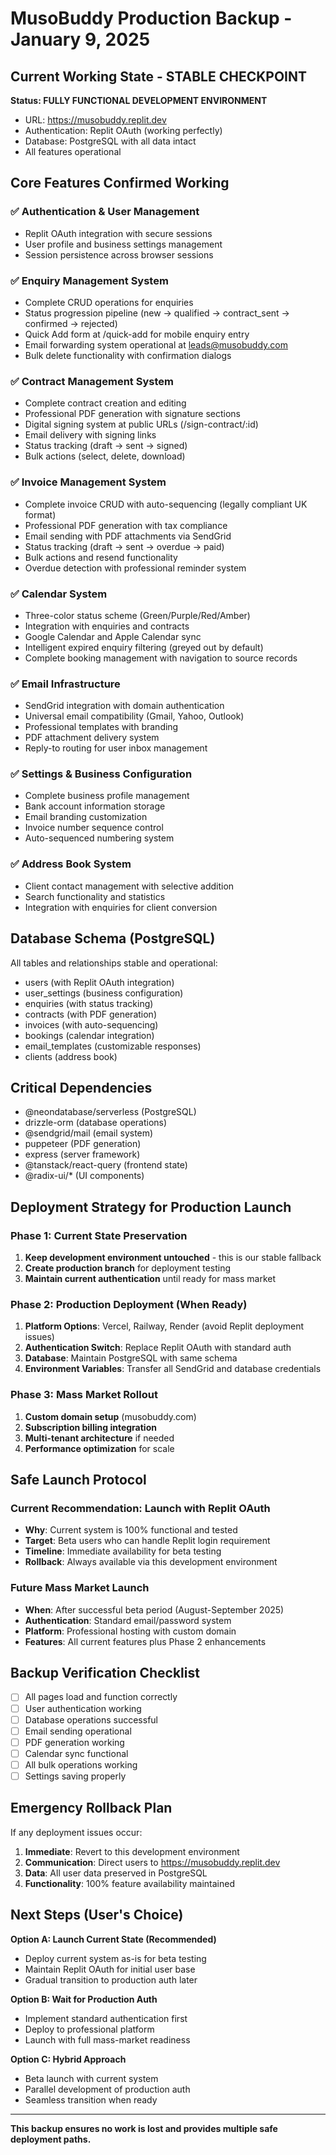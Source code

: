 # MusoBuddy Production Backup - January 9, 2025

## Current Working State - STABLE CHECKPOINT

**Status: FULLY FUNCTIONAL DEVELOPMENT ENVIRONMENT**
- URL: https://musobuddy.replit.dev
- Authentication: Replit OAuth (working perfectly)
- Database: PostgreSQL with all data intact
- All features operational

## Core Features Confirmed Working

### ✅ Authentication & User Management
- Replit OAuth integration with secure sessions
- User profile and business settings management
- Session persistence across browser sessions

### ✅ Enquiry Management System
- Complete CRUD operations for enquiries
- Status progression pipeline (new → qualified → contract_sent → confirmed → rejected)
- Quick Add form at /quick-add for mobile enquiry entry
- Email forwarding system operational at leads@musobuddy.com
- Bulk delete functionality with confirmation dialogs

### ✅ Contract Management System
- Complete contract creation and editing
- Professional PDF generation with signature sections
- Digital signing system at public URLs (/sign-contract/:id)
- Email delivery with signing links
- Status tracking (draft → sent → signed)
- Bulk actions (select, delete, download)

### ✅ Invoice Management System
- Complete invoice CRUD with auto-sequencing (legally compliant UK format)
- Professional PDF generation with tax compliance
- Email sending with PDF attachments via SendGrid
- Status tracking (draft → sent → overdue → paid)
- Bulk actions and resend functionality
- Overdue detection with professional reminder system

### ✅ Calendar System
- Three-color status scheme (Green/Purple/Red/Amber)
- Integration with enquiries and contracts
- Google Calendar and Apple Calendar sync
- Intelligent expired enquiry filtering (greyed out by default)
- Complete booking management with navigation to source records

### ✅ Email Infrastructure
- SendGrid integration with domain authentication
- Universal email compatibility (Gmail, Yahoo, Outlook)
- Professional templates with branding
- PDF attachment delivery system
- Reply-to routing for user inbox management

### ✅ Settings & Business Configuration
- Complete business profile management
- Bank account information storage
- Email branding customization
- Invoice number sequence control
- Auto-sequenced numbering system

### ✅ Address Book System
- Client contact management with selective addition
- Search functionality and statistics
- Integration with enquiries for client conversion

## Database Schema (PostgreSQL)
All tables and relationships stable and operational:
- users (with Replit OAuth integration)
- user_settings (business configuration)
- enquiries (with status tracking)
- contracts (with PDF generation)
- invoices (with auto-sequencing)
- bookings (calendar integration)
- email_templates (customizable responses)
- clients (address book)

## Critical Dependencies
- @neondatabase/serverless (PostgreSQL)
- drizzle-orm (database operations)
- @sendgrid/mail (email system)
- puppeteer (PDF generation)
- express (server framework)
- @tanstack/react-query (frontend state)
- @radix-ui/* (UI components)

## Deployment Strategy for Production Launch

### Phase 1: Current State Preservation
1. **Keep development environment untouched** - this is our stable fallback
2. **Create production branch** for deployment testing
3. **Maintain current authentication** until ready for mass market

### Phase 2: Production Deployment (When Ready)
1. **Platform Options**: Vercel, Railway, Render (avoid Replit deployment issues)
2. **Authentication Switch**: Replace Replit OAuth with standard auth
3. **Database**: Maintain PostgreSQL with same schema
4. **Environment Variables**: Transfer all SendGrid and database credentials

### Phase 3: Mass Market Rollout
1. **Custom domain setup** (musobuddy.com)
2. **Subscription billing integration**
3. **Multi-tenant architecture** if needed
4. **Performance optimization** for scale

## Safe Launch Protocol

### Current Recommendation: Launch with Replit OAuth
- **Why**: Current system is 100% functional and tested
- **Target**: Beta users who can handle Replit login requirement
- **Timeline**: Immediate availability for beta testing
- **Rollback**: Always available via this development environment

### Future Mass Market Launch
- **When**: After successful beta period (August-September 2025)
- **Authentication**: Standard email/password system
- **Platform**: Professional hosting with custom domain
- **Features**: All current features plus Phase 2 enhancements

## Backup Verification Checklist

- [ ] All pages load and function correctly
- [ ] User authentication working
- [ ] Database operations successful
- [ ] Email sending operational
- [ ] PDF generation working
- [ ] Calendar sync functional
- [ ] All bulk operations working
- [ ] Settings saving properly

## Emergency Rollback Plan

If any deployment issues occur:
1. **Immediate**: Revert to this development environment
2. **Communication**: Direct users to https://musobuddy.replit.dev
3. **Data**: All user data preserved in PostgreSQL
4. **Functionality**: 100% feature availability maintained

## Next Steps (User's Choice)

**Option A: Launch Current State (Recommended)**
- Deploy current system as-is for beta testing
- Maintain Replit OAuth for initial user base
- Gradual transition to production auth later

**Option B: Wait for Production Auth**
- Implement standard authentication first
- Deploy to professional platform
- Launch with full mass-market readiness

**Option C: Hybrid Approach**
- Beta launch with current system
- Parallel development of production auth
- Seamless transition when ready

---

**This backup ensures no work is lost and provides multiple safe deployment paths.**